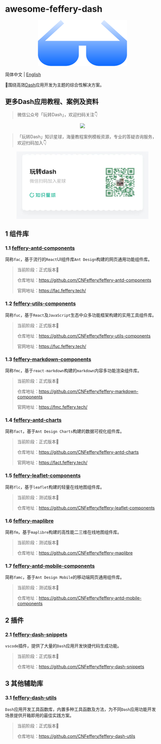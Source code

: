 # awesome-feffery-dash

<p align="center">
	<img src="./imgs/awesome-feffery-dash.svg" height=150></img>
</p>

简体中文 | [English](./README-en_US.md)

🤩围绕高效[Dash](https://github.com/plotly/dash)应用开发为主题的综合性解决方案。

## 更多Dash应用教程、案例及资料

> 微信公众号「玩转Dash」，欢迎扫码关注👇

<p align="center" >
  <img src="./imgs/公众号.png" height=220 />
</p>

> 「玩转Dash」知识星球，海量教程案例模板资源，专业的答疑咨询服务，欢迎扫码加入👇

<p align="center" >
  <img src="./imgs/知识星球.jpg" height=220 />
</p>


## 1 组件库

### 1.1 [feffery-antd-components](https://github.com/CNFeffery/feffery-antd-components)

简称`fac`，基于流行的`React`UI组件库`Ant Design`构建的网页通用功能组件库。

> 当前阶段：正式版本🚀
>
> 仓库地址：https://github.com/CNFeffery/feffery-antd-components
>
> 官网地址：https://fac.feffery.tech/

### 1.2 [feffery-utils-components](https://github.com/CNFeffery/feffery-utils-components)

简称`fuc`，基于`React`及`JavaScript`生态中众多功能框架构建的实用工具组件库。

> 当前阶段：正式版本🚀
>
> 仓库地址：https://github.com/CNFeffery/feffery-utils-components
>
> 官网地址：https://fuc.feffery.tech/

### 1.3 [feffery-markdown-components](https://github.com/CNFeffery/feffery-markdown-components)

简称`fmc`，基于`react-markdown`构建的`markdown`内容多功能渲染组件库。

> 当前阶段：正式版本🚀
>
> 仓库地址：https://github.com/CNFeffery/feffery-markdown-components
>
> 官网地址：https://fmc.feffery.tech/

### 1.4 [feffery-antd-charts](https://github.com/CNFeffery/feffery-antd-charts)

简称`fact`，基于`Ant Design Charts`构建的数据可视化组件库。

> 当前阶段：正式版本🚀
>
> 仓库地址：https://github.com/CNFeffery/feffery-antd-charts
>
> 官网地址：https://fact.feffery.tech/

### 1.5 [feffery-leaflet-components](https://github.com/CNFeffery/feffery-leaflet-components)

简称`flc`，基于`leaflet`构建的轻量在线地图组件库。

> 当前阶段：测试版本🐣
>
> 仓库地址：https://github.com/CNFeffery/feffery-leaflet-components

### 1.6 [feffery-maplibre](https://github.com/CNFeffery/feffery-maplibre)

简称`fm`，基于`maplibre`构建的高性能二三维在线地图组件库。

> 当前阶段：测试版本🐣
>
> 仓库地址：https://github.com/CNFeffery/feffery-maplibre

### 1.7 [feffery-antd-mobile-components](https://github.com/CNFeffery/feffery-antd-mobile-components)

简称`famc`，基于`Ant Design Mobile`的移动端网页通用组件库。

> 当前阶段：测试版本🐣
>
> 仓库地址：https://github.com/CNFeffery/feffery-antd-mobile-components

## 2 插件

### 2.1 [feffery-dash-snippets](https://github.com/CNFeffery/feffery-dash-snippets)

`vscode`插件，提供了大量的`Dash`应用开发快捷代码生成功能。

> 当前阶段：正式版本🚀
>
> 仓库地址：https://github.com/CNFeffery/feffery-dash-snippets

## 3 其他辅助库

### 3.1 [feffery-dash-utils](https://github.com/CNFeffery/feffery-dash-utils)

`Dash`应用开发工具函数库，内置多种工具函数及方法，为不同`Dash`应用功能开发场景提供开箱即用的最佳实践方案。

> 当前阶段：正式版本🚀
>
> 仓库地址：https://github.com/CNFeffery/feffery-dash-utils
